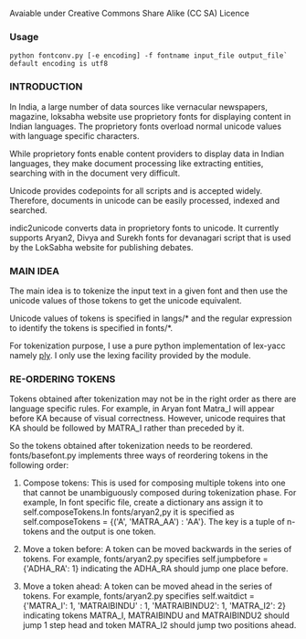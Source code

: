 Avaiable under Creative Commons Share Alike (CC SA) Licence 

### Usage    
    python fontconv.py [-e encoding] -f fontname input_file output_file`
    default encoding is utf8

### INTRODUCTION

In India, a large number of data sources like vernacular newspapers, magazine,
loksabha website use proprietory fonts for displaying content in Indian
languages. The proprietory fonts overload normal unicode values with language
specific characters. 

While proprietory fonts enable content providers to display data in Indian
languages, they make document processing like extracting entities, searching
with in the document very difficult.

Unicode provides codepoints for all scripts and is accepted widely. Therefore,
documents in unicode can be easily processed, indexed and searched.


indic2unicode converts data in proprietory fonts to unicode. It currently
supports Aryan2, Divya and Surekh fonts for devanagari script that is used by
the LokSabha website for publishing debates.

### MAIN IDEA

The main idea is to tokenize the input text in a given font and then use the
unicode values of those tokens to get the unicode equivalent. 

Unicode values of tokens is specified in langs/* and the regular expression to
identify the tokens is specified in fonts/*.

For tokenization purpose, I use a pure python implementation of lex-yacc namely
[ply](http://www.dabeaz.com/ply/ply.html). I only use the lexing
facility provided by the module.

### RE-ORDERING TOKENS

Tokens obtained after tokenization may not be in the right order as there are
language specific rules. For example, in Aryan font Matra_I will appear before
KA because of visual correctness. However, unicode requires that KA should be
followed by MATRA_I rather than preceded by it.

So the tokens obtained after tokenization needs to be reordered.
fonts/basefont.py implements three ways of reordering tokens in the following
order:

1. Compose tokens: This is used for composing multiple tokens into one that
cannot be unambiguously composed during tokenization phase. For example,  In
font specific file, create a dictionary ans assign it to self.composeTokens.In
fonts/aryan2,py it is specified as  self.composeTokens = {('A', 'MATRA_AA') :
'AA'}. The key is a tuple of n-tokens and the output is one token.

2. Move a token before: A token can be moved backwards in the series of tokens.
For example, fonts/aryan2.py specifies self.jumpbefore = {'ADHA_RA': 1}
indicating the ADHA_RA should jump one place before.

3. Move a token ahead: A token can be moved ahead in the series of tokens. For
example, fonts/aryan2.py specifies self.waitdict = {'MATRA_I': 1, 'MATRAIBINDU'
: 1, 'MATRAIBINDU2': 1, 'MATRA_I2': 2} indicating tokens MATRA_I, MATRAIBINDU
and MATRAIBINDU2 should jump 1 step head and token MATRA_I2 should jump two
positions ahead.


